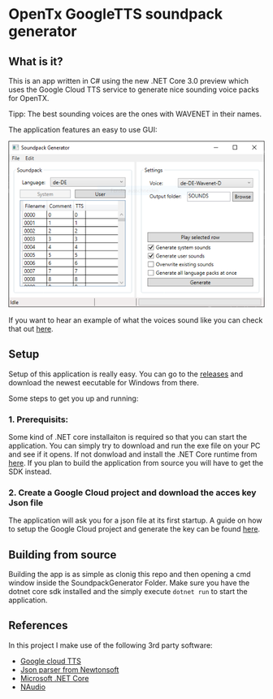 # OpenTx GoogleTTS soundpack generator

## What is it?

This is an app written in C# using the new .NET Core 3.0 preview which uses the Google Cloud TTS service to generate nice sounding voice packs for OpenTX.

Tipp: The best sounding voices are the ones with WAVENET in their names.

The application features an easy to use GUI:

![](https://github.com/florianL21/OpenTx-googleTTS-soundpack-generator/blob/master/wiki-images/Screenshot-main-GUI.png)

If you want to hear an example of what the voices sound like you can check that out [here](https://cloud.google.com/text-to-speech/).


## Setup

Setup of this application is really easy. You can go to the [releases](https://github.com/florianL21/OpenTx-googleTTS-soundpack-generator/releases) and download the newest eecutable for Windows from there.

Some steps to get you up and running:

### 1. Prerequisits:
Some kind of .NET core installaiton is required so that you can start the application.
You can simply try to download and run the exe file on your PC and see if it opens. 
If not donwload and install the .NET Core runtime from [here](https://dotnet.microsoft.com/download/dotnet-core/3.0).
If you plan to build the application from source you will have to get the SDK instead.

### 2. Create a Google Cloud project and download the acces key Json file

The application will ask you for a json file at its first startup.
A guide on how to setup the Google Cloud project and generate the key can be found [here](https://cloud.google.com/text-to-speech/docs/quickstart-client-libraries).

## Building from source

Building the app is as simple as clonig this repo and then opening a cmd window inside the SoundpackGenerator Folder. 
Make sure you have the dotnet core sdk installed and the simply execute `dotnet run` to start the application.

## References

In this project I make use of the following 3rd party software:

- [Google cloud TTS](https://cloud.google.com/text-to-speech/)
- [Json parser from Newtonsoft](https://www.newtonsoft.com/json)
- [Microsoft .NET Core](https://dotnet.microsoft.com/download)
- [NAudio](https://github.com/naudio/NAudio)
